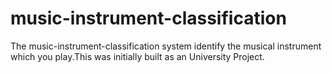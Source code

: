 # music-instrument-classification
The music-instrument-classification system identify the musical instrument which you play.This was initially built as an University Project.
